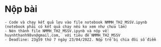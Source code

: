 # Nộp bài
    - Code và chạy kết quả lưu vào file notebook NMMH_TH2_MSSV.ipynb (notebook phải có kết quả chạy nếu ko xem như chưa làm)
    - Nén thành file NMMH_TH2_MSSV.ipynb và nộp về: huynhthanh98vn@gmail.com,  với tiêu đề NMMH_TH2_MSSV
    - Deadline: 23g59 thứ 7 ngày 23/04/2022. Nộp trễ bị chia đôi số điểm
